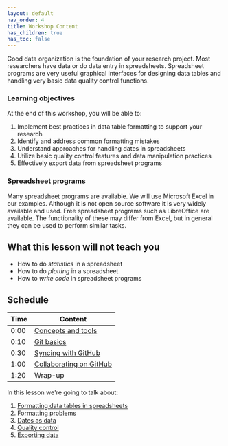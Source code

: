 ```yaml
---
layout: default
nav_order: 4
title: Workshop Content
has_children: true
has_toc: false
---
```


Good data organization is the foundation of your research
project. Most researchers have data or do data entry in
spreadsheets. Spreadsheet programs are very useful graphical
interfaces for designing data tables and handling very basic data
quality control functions.

### Learning objectives

At the end of this workshop, you will be able to:
1. Implement best practices in data table formatting to support your research
2. Identify and address common formatting mistakes
3. Understand approaches for handling dates in spreadsheets
4. Utilize basic quality control features and data manipulation practices
5. Effectively export data from spreadsheet programs

### Spreadsheet programs

Many spreadsheet programs are available. We will use Microsoft Excel in our examples.
Although it is not open source software it is very widely available and used. Free spreadsheet programs such as LibreOffice are available.
The functionality of these may differ from Excel, but in general they can be used to perform similar tasks.


## What this lesson will not teach you

- How to do *statistics* in a spreadsheet
- How to do *plotting* in a spreadsheet
- How to *write code* in spreadsheet programs

## Schedule

| Time | Content 
| --- | --- 
| 0:00 | [Concepts and tools](01_what_is_git.md)
| 0:10 | [Git basics](02_getting_started.md)
| 0:30 | [Syncing with GitHub](03_sync.md)
| 1:00 | [Collaborating on GitHub](04_collab.md)
| 1:20 | Wrap-up


In this lesson we're going to talk about:

1. [Formatting data tables in spreadsheets](../01-format-data/)
2. [Formatting problems](../02-common-mistakes/)
3. [Dates as data](../03-dates-as-data/)
4. [Quality control](../04-quality-assurance/)
5. [Exporting data](../05-exporting-data/)
